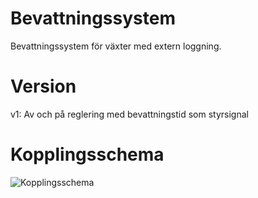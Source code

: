 # Bevattningssystem  
Bevattningssystem för växter med extern loggning.
  
# Version  
v1: Av och på reglering med bevattningstid som styrsignal
  
# Kopplingsschema
![Kopplingsschema](https://github.com/TantDre/Bevattningssystem/blob/master/Kopplingsschema_v1.png?raw=true)
